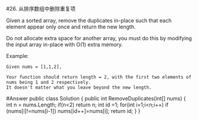 #26. 从排序数组中删除重复项

Given a sorted array, remove the duplicates in-place such that each element appear only once and return the new length.

Do not allocate extra space for another array, you must do this by modifying the input array in-place with O(1) extra memory.

Example:

	Given nums = [1,1,2],
	
	Your function should return length = 2, with the first two elements of nums being 1 and 2 respectively.
	It doesn't matter what you leave beyond the new length.

#Answer
	public class Solution {
	    public int RemoveDuplicates(int[] nums) {
	        int n = nums.Length;
	        if(n<2) return n;
	        int id =1;
	        for(int i=1;i<n;i++)
	            if (nums[i]!=nums[i-1]) nums[id++]=nums[i];
	        return id;
	    }
	}